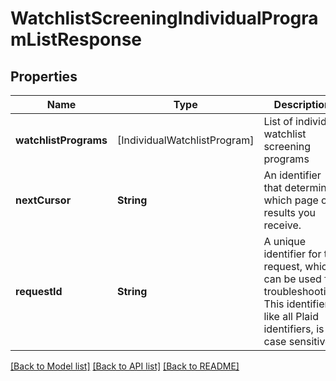 # WatchlistScreeningIndividualProgramListResponse

## Properties
Name | Type | Description | Notes
------------ | ------------- | ------------- | -------------
**watchlistPrograms** | [IndividualWatchlistProgram] | List of individual watchlist screening programs | 
**nextCursor** | **String** | An identifier that determines which page of results you receive. | 
**requestId** | **String** | A unique identifier for the request, which can be used for troubleshooting. This identifier, like all Plaid identifiers, is case sensitive. | 

[[Back to Model list]](../README.md#documentation-for-models) [[Back to API list]](../README.md#documentation-for-api-endpoints) [[Back to README]](../README.md)


